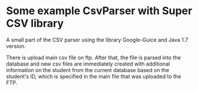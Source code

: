 # Some example CsvParser with Super CSV library

A small part of the CSV parser using the library Google-Guice and Java 1.7 version.

There is upload main csv file on ftp. After that, the file is parsed into the database and new csv files are immediately created 
with additional information on the student from the current database based on the student's ID, which is specified in the main
file that was uploaded to the FTP.


